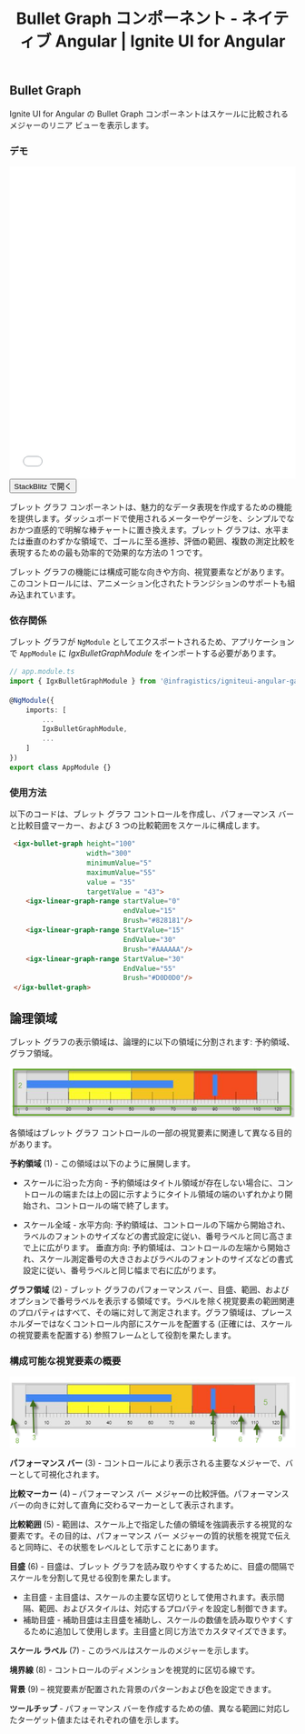 ﻿---
title: Bullet Graph コンポーネント - ネイティブ Angular | Ignite UI for Angular
_description: Ignite UI for Angular の Bullet Graph コンポーネントはスケールに比較されるメジャーのリニア ビューを表示します。
_keywords: Ignite UI for Angular, Angular, ネイティブ Angular コンポーネント スイート, ネイティブ Angular コントロール, ネイティブ Angular コンポーネント, ネイティブ Angular コンポーネント ライブラリ, Angular ブレット グラフ コンポーネント, Angular ブレット グラフ
_language: ja
---
## Bullet Graph

Ignite UI for Angular の Bullet Graph コンポーネントはスケールに比較されるメジャーのリニア ビューを表示します。

### デモ

<div class="sample-container" style="height: 550px">
    <iframe id="bullet-graph-sample-iframe" src='{environment:demosBaseUrl}/bullet-graph-sample' width="100%" height="100%" seamless frameBorder="0" onload="onSampleIframeContentLoaded(this);"></iframe>
</div>
<div>
    <button data-localize="stackblitz" class="stackblitz-btn"   data-iframe-id="bullet-graph-sample-iframe" data-demos-base-url="{environment:demosBaseUrl}">StackBlitz で開く
    </button>
</div>

<div class="divider--half"></div>

ブレット グラフ コンポーネントは、魅力的なデータ表現を作成するための機能を提供します。ダッシュボードで使用されるメーターやゲージを、シンプルでなおかつ直感的で明解な棒チャートに置き換えます。ブレット グラフは、水平または垂直のわずかな領域で、ゴールに至る進捗、評価の範囲、複数の測定比較を表現するための最も効率的で効果的な方法の 1 つです。

ブレット グラフの機能には構成可能な向きや方向、視覚要素などがあります。このコントロールには、アニメーション化されたトランジションのサポートも組み込まれています。

### 依存関係
ブレット グラフが `NgModule` としてエクスポートされるため、アプリケーションで `AppModule` に _IgxBulletGraphModule_ をインポートする必要があります。

```typescript
// app.module.ts
import { IgxBulletGraphModule } from '@infragistics/igniteui-angular-gauges/ES5/igx-bullet-graph-module';

@NgModule({
    imports: [
        ...
        IgxBulletGraphModule,
        ...
    ]
})
export class AppModule {}
```

<div class="divider--half"></div>

### 使用方法

以下のコードは、ブレット グラフ コントロールを作成し、パフォ―マンス バーと比較目盛マーカー、および 3 つの比較範囲をスケールに構成します。


```html
 <igx-bullet-graph height="100"
                   width="300"
                   minimumValue="5"
                   maximumValue="55"
                   value = "35"
                   targetValue = "43">
    <igx-linear-graph-range startValue="0"
                            endValue="15"
                            Brush="#828181"/>
    <igx-linear-graph-range StartValue="15"
                            EndValue="30"
                            Brush="#AAAAAA"/>
    <igx-linear-graph-range StartValue="30"
                            EndValue="55"
                            Brush="#D0D0D0"/>
 </igx-bullet-graph>
```

<div class="divider--half"></div>

## 論理領域

ブレット グラフの表示領域は、論理的に以下の領域に分割されます: 予約領域、グラフ領域。

![](../images/Bullet_Graph_1.png)

各領域はブレット グラフ コントロールの一部の視覚要素に関連して異なる目的があります。

**予約領域** (1) - この領域は以下のように展開します。

- スケールに沿った方向 - 予約領域はタイトル領域が存在しない場合に、コントロールの端または上の図に示すようにタイトル領域の端のいずれかより開始され、コントロールの端で終了します。

- スケール全域 - 
水平方向: 予約領域は、コントロールの下端から開始され、ラベルのフォントのサイズなどの書式設定に従い、番号ラベルと同じ高さまで上に広がります。
垂直方向: 予約領域は、コントロールの左端から開始され、スケール測定番号の大きさおよびラベルのフォントのサイズなどの書式設定に従い、番号ラベルと同じ幅まで右に広がります。

**グラフ領域** (2) - ブレット グラフのパフォーマンス バー、目盛、範囲、およびオプションで番号ラベルを表示する領域です。ラベルを除く視覚要素の範囲関連のプロパティはすべて、その端に対して測定されます。グラフ領域は、プレースホルダーではなくコントロール内部にスケールを配置する (正確には、スケールの視覚要素を配置する) 参照フレームとして役割を果たします。

### 構成可能な視覚要素の概要

![](../images/Bullet_Graph_2.png)

**パフォーマンス バー** (3) - コントロールにより表示される主要なメジャーで、バーとして可視化されます。

**比較マーカー** (4) – パフォーマンス バー メジャーの比較評価。パフォーマンス バーの向きに対して直角に交わるマーカーとして表示されます。

**比較範囲** (5) - 範囲は、スケール上で指定した値の領域を強調表示する視覚的な要素です。その目的は、パフォーマンス バー メジャーの質的状態を視覚で伝えると同時に、その状態をレベルとして示すことにあります。

**目盛** (6) - 目盛は、ブレット グラフを読み取りやすくするために、目盛の間隔でスケールを分割して見せる役割を果たします。
- 主目盛 - 主目盛は、スケールの主要な区切りとして使用されます。表示間隔、範囲、およびスタイルは、対応するプロパティを設定し制御できます。
- 補助目盛 - 補助目盛は主目盛を補助し、スケールの数値を読み取りやすくするために追加して使用します。主目盛と同じ方法でカスタマイズできます。

**スケール ラベル** (7) - このラベルはスケールのメジャーを示します。

**境界線** (8) - コントロールのディメンションを視覚的に区切る線です。

**背景** (9) – 視覚要素が配置された背景のパターンおよび色を設定できます。
 
**ツールチップ** - パフォーマンス バーを作成するための値、異なる範囲に対応したターゲット値またはそれぞれの値を示します。

